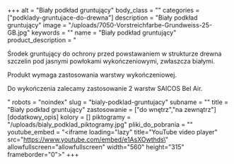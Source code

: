 +++
alt = "Biały podkład gruntujący"
body_class = ""
categories = ["podklady-gruntujace-do-drewna"]
description = "Biały podkład gruntujący"
image = "/uploads/7050-Vorstreichfarbe-Grundweiss-25-GB.jpg"
keywords = ""
name = "Biały podkład gruntujący"
product_description = "<p>Środek gruntujący do ochrony przed powstawaniem w strukturze drewna szczelin pod jasnymi powłokami wykończeniowymi, zwłaszcza białymi.</p><p>Produkt wymaga zastosowania warstwy wykończeniowej.</p><p>Do wykończenia zalecamy zastosowanie 2 warstw SAICOS Bel Air.</p>"
robots = "noindex"
slug = "bialy-podklad-gruntujacy"
subname = ""
title = "Biały podkład gruntujący"
zastosowanie = ["do wnętrz","na zewnątrz"]
[dodatkowy_opis]
kolory = []
piktogramy = "/uploads/bialy_podklad_piktogramy.jpg"
pliki_do_pobrania = ""
youtube_embed = "<iframe loading=\"lazy\" title=\"YouTube video player\" src=\"https://www.youtube.com/embed/e1AsXOwthds\" allowfullscreen=\"allowfullscreen\" width=\"560\" height=\"315\" frameborder=\"0\"></iframe>"
+++
